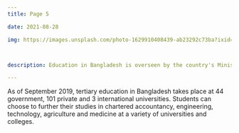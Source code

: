 ```yaml
---
title: Page 5

date: 2021-08-28

img: https://images.unsplash.com/photo-1629910408439-ab23292c73ba?ixid=MnwxMjA3fDB8MHxwaG90by1wYWdlfHx8fGVufDB8fHx8&ixlib=rb-1.2.1&auto=format&fit=crop&w=634&q=80



description: Education in Bangladesh is overseen by the country's Ministry of Education. The Ministry of Primary and Mass Education is responsible for implementing policy for primary education and state-funded schools at a local level. In Bangladesh, all citizens must undertake twelve years of compulsory education which consists of eight years at primary school level and four years at high school level. Primary and secondary education is financed by the state and free of charge in public schools.

---
```



As of September 2019, tertiary education in Bangladesh takes place at 44 government, 101 private and 3 international universities. Students can choose to further their studies in chartered accountancy, engineering, technology, agriculture and medicine at a variety of universities and colleges.